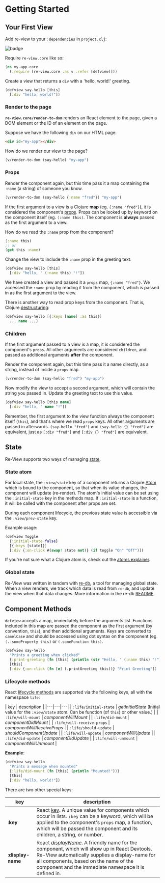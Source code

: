 # Getting Started

## Your First View 

Add re-view to your `:dependencies` in `project.clj`: 

![badge](https://img.shields.io/clojars/v/re-view.svg)

Require `re-view.core` like so:

```clj
(ns my-app.core 
  (:require [re-view.core :as v :refer [defview]]))
```

Create a view that returns a `div` with a 'hello, world!' greeting.

```clj
(defview say-hello [this] 
  [:div "hello, world!"])
```

### Render to the page

**`re-view.core/render-to-dom`** renders an React element to the page, given a DOM element or the ID of an element on the page.

Suppose we have the following `div` on our HTML page.

```html
<div id="my-app"></div>
```

How do we render our view to the page?
 
```clj
(v/render-to-dom (say-hello) "my-app")
```

### Props

Render the component again, but this time pass it a map containing the `:name` (a string) of someone you know.

```clj
(v/render-to-dom (say-hello {:name "fred"}) "my-app")
```

If the first argument to a view is a Clojure **map** (eg. `{:name "fred"}`), it is considered the component's [props](https://facebook.github.io/react/docs/components-and-props.html). Props can be looked up by keyword on the component itself (eg. `(:name this)`. The component is **always** passed as the first argument to a view. 

How do we read the `:name` prop from the component?

```clj
(:name this)
;; or 
(get this :name)
```

Change the view to include the `:name` prop in the greeting text.

```clj
(defview say-hello [this]
  [:div "hello, " (:name this) "!"])
```

We have created a view and passed it a `props` map, `{:name "fred"}`. We accessed the `:name` prop by reading it from the component, which is passed in as the first argument to the view. 

There is another way to read prop keys from the component. That is, Clojure [destructuring](https://clojure.org/guides/destructuring):

```clj
(defview say-hello [{:keys [name] :as this}]
  ... name ...)
```

### Children

If the first argument passed to a view is a map, it is considered the component's `props`. All other arguments are considered `children`, and passed as additional arguments **after** the component.

Render the component again, but this time pass it a name directly, as a string, instead of inside a `props` map.

```clj
(v/render-to-dom (say-hello "fred") "my-app")
```

Now modify the view to accept a second argument, which will contain the string you passed in. Update the greeting text to use this value. 

```clj
(defview say-hello [this name]
  [:div "hello, " name "!"])
```
Remember, the first argument to the view function always the component itself (`this`), and that's where we read `props` keys. All other arguments are passed in afterwards. `(say-hello "fred")` and `(say-hello {} "fred")` are equivalent, just as `[:div "fred"]` and `[:div {} "fred"]` are equivalent.

## State

Re-View supports two ways of managing [state](../explainers/state).

### State atom

For local state, the `:view/state` key of a component returns a Clojure [Atom](../explainers/atoms) which is bound to the component, so that when its value changes, the component will update (re-render). The atom's initial value can be set using the `:initial-state` key in the methods map. If `:initial-state` is a function, it will be called with the component after props are set.

During each component lifecycle, the previous state value is accessible via the `:view/prev-state` key.

Example usage:

```clj
(defview Toggle
  {:initial-state false}
  [{:keys [state]}]
  [:div {:on-click #(swap! state not)} (if toggle "On" "Off")])
```

If you're not sure what a Clojure atom is, check out the [atoms explainer](../explainers/atoms).

### Global state

Re-View was written in tandem with [re-db](https://github.com/re-view/re-db), a tool for managing global state. When a view renders, we track which data is read from `re-db`, and update the view when that data changes. More information in the re-db [README](https://www.github.com/re-view/re-db).

## Component Methods

`defview` accepts a map, immediately before the arguments list. Functions included in this map are passed the component as the first argument (by convention, `this`), and then additional arguments. Keys are converted to `camelCase` and should be accessed using dot syntax on the component (eg. `(.-someProperty this)` or `(.someFunction this)`.

```clj
(defview say-hello 
  "Prints a greeting when clicked"
  {:print-greeting (fn [this] (println (str "Hello, " (:name this) "!"))}
  [this] 
  [:div {:on-click (fn [e] (.printGreeting this))} "Print Greeting"])
```

### Lifecycle methods 

React [lifecycle methods](https://facebook.github.io/react/docs/react-component.html#the-component-lifecycle) are supported via the following keys, all with the namespace `life`:


| key          | description          |
|---|---|---|
| `:life/initial-state`      | _getInitialState_ (Initial value for the `:view/state` atom. Can be function (of `this`) or other value.)           |
| `:life/will-mount`         | _componentWillMount_        |
| `:life/did-mount`          | _componentDidMount_         |
| `:life/will-receive-props` | _componentWillReceiveProps_ |
| `:life/should-update`      | _shouldComponentUpdate_     |
| `:life/will-update`        | _componentWillUpdate_       |
| `:life/did-update`         | _componentDidUpdate_        |
| `:life/will-unmount`       | _componentWillUnmount_      |

**Example:**

```clj
(defview say-hello 
  "Prints a message when mounted"
  {:life/did-mount (fn [this] (println "Mounted!"))}
  [this]
  [:div "hello, world!"])
```

There are two other special keys:

| key | description
| --- | ---
| **:key**  | React [key](https://facebook.github.io/react/docs/lists-and-keys.html). A unique value for components which occur in lists. `:key` can be a keyword, which will be applied to the component's `props` map, a function, which will be passed the component and its children, a string, or number.
| **:display-name** | React _[displayName](https://facebook.github.io/react/docs/react-component.html#displayname)_. A friendly name for the component, which will show up in React Devtools. Re-View automatically supplies a display-name for all components, based on the name of the component and the immediate namespace it is defined in.

